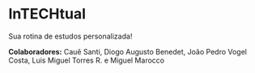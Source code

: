 # InTECHtual

Sua rotina de estudos personalizada!

**Colaboradores:** Cauê Santi, Diogo Augusto Benedet, João Pedro Vogel Costa, Luis Miguel Torres R. e Miguel Marocco
